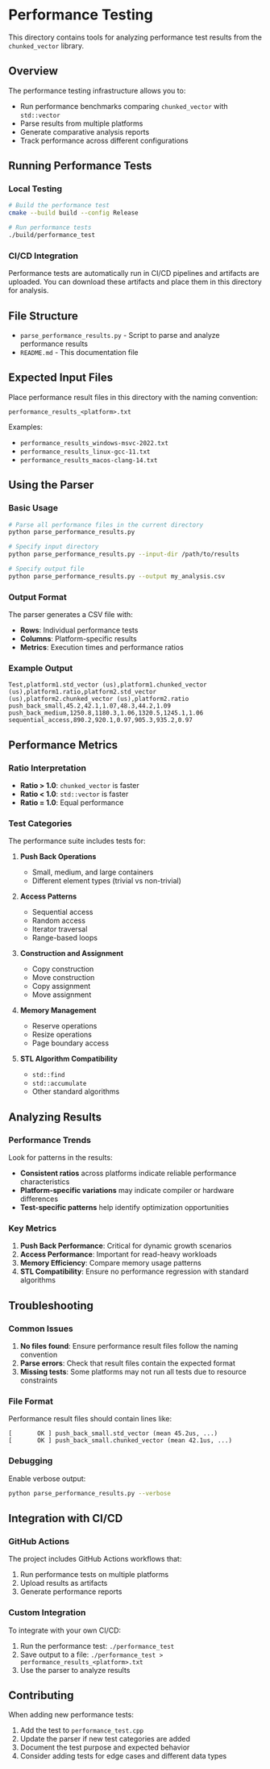 # Performance Testing

This directory contains tools for analyzing performance test results from the `chunked_vector` library.

## Overview

The performance testing infrastructure allows you to:
- Run performance benchmarks comparing `chunked_vector` with `std::vector`
- Parse results from multiple platforms
- Generate comparative analysis reports
- Track performance across different configurations

## Running Performance Tests

### Local Testing

```bash
# Build the performance test
cmake --build build --config Release

# Run performance tests
./build/performance_test
```

### CI/CD Integration

Performance tests are automatically run in CI/CD pipelines and artifacts are uploaded. You can download these artifacts and place them in this directory for analysis.

## File Structure

- `parse_performance_results.py` - Script to parse and analyze performance results
- `README.md` - This documentation file

## Expected Input Files

Place performance result files in this directory with the naming convention:
```
performance_results_<platform>.txt
```

Examples:
- `performance_results_windows-msvc-2022.txt`
- `performance_results_linux-gcc-11.txt`
- `performance_results_macos-clang-14.txt`

## Using the Parser

### Basic Usage

```bash
# Parse all performance files in the current directory
python parse_performance_results.py

# Specify input directory
python parse_performance_results.py --input-dir /path/to/results

# Specify output file
python parse_performance_results.py --output my_analysis.csv
```

### Output Format

The parser generates a CSV file with:
- **Rows**: Individual performance tests
- **Columns**: Platform-specific results
- **Metrics**: Execution times and performance ratios

### Example Output

```csv
Test,platform1.std_vector (us),platform1.chunked_vector (us),platform1.ratio,platform2.std_vector (us),platform2.chunked_vector (us),platform2.ratio
push_back_small,45.2,42.1,1.07,48.3,44.2,1.09
push_back_medium,1250.8,1180.3,1.06,1320.5,1245.1,1.06
sequential_access,890.2,920.1,0.97,905.3,935.2,0.97
```

## Performance Metrics

### Ratio Interpretation

- **Ratio > 1.0**: `chunked_vector` is faster
- **Ratio < 1.0**: `std::vector` is faster
- **Ratio = 1.0**: Equal performance

### Test Categories

The performance suite includes tests for:

1. **Push Back Operations**
   - Small, medium, and large containers
   - Different element types (trivial vs non-trivial)

2. **Access Patterns**
   - Sequential access
   - Random access
   - Iterator traversal
   - Range-based loops

3. **Construction and Assignment**
   - Copy construction
   - Move construction
   - Copy assignment
   - Move assignment

4. **Memory Management**
   - Reserve operations
   - Resize operations
   - Page boundary access

5. **STL Algorithm Compatibility**
   - `std::find`
   - `std::accumulate`
   - Other standard algorithms

## Analyzing Results

### Performance Trends

Look for patterns in the results:
- **Consistent ratios** across platforms indicate reliable performance characteristics
- **Platform-specific variations** may indicate compiler or hardware differences
- **Test-specific patterns** help identify optimization opportunities

### Key Metrics

1. **Push Back Performance**: Critical for dynamic growth scenarios
2. **Access Performance**: Important for read-heavy workloads
3. **Memory Efficiency**: Compare memory usage patterns
4. **STL Compatibility**: Ensure no performance regression with standard algorithms

## Troubleshooting

### Common Issues

1. **No files found**: Ensure performance result files follow the naming convention
2. **Parse errors**: Check that result files contain the expected format
3. **Missing tests**: Some platforms may not run all tests due to resource constraints

### File Format

Performance result files should contain lines like:
```
[       OK ] push_back_small.std_vector (mean 45.2us, ...)
[       OK ] push_back_small.chunked_vector (mean 42.1us, ...)
```

### Debugging

Enable verbose output:
```bash
python parse_performance_results.py --verbose
```

## Integration with CI/CD

### GitHub Actions

The project includes GitHub Actions workflows that:
1. Run performance tests on multiple platforms
2. Upload results as artifacts
3. Generate performance reports

### Custom Integration

To integrate with your own CI/CD:

1. Run the performance test: `./performance_test`
2. Save output to a file: `./performance_test > performance_results_<platform>.txt`
3. Use the parser to analyze results

## Contributing

When adding new performance tests:

1. Add the test to `performance_test.cpp`
2. Update the parser if new test categories are added
3. Document the test purpose and expected behavior
4. Consider adding tests for edge cases and different data types